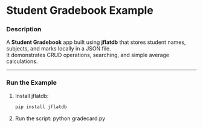 #  Student Gradebook Example

### Description
A **Student Gradebook** app built using **jflatdb** that stores student names, subjects, and marks locally in a JSON file.  
It demonstrates CRUD operations, searching, and simple average calculations.

---

### Run the Example

1. Install jflatdb:
   ```bash
   pip install jflatdb

2. Run the script:
   python gradecard.py
